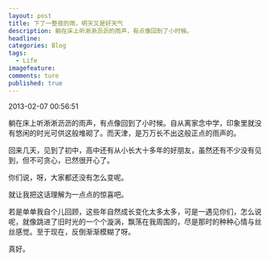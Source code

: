 ```yaml
---
layout: post  
title: 下了一整夜的雨，明天又是好天气  
description: 躺在床上听淅淅沥沥的雨声，有点像回到了小时候。      
headline: 
categories: Blog  
tags: 
  - Life  
imagefeature:  
comments: ture  
published: true  
---
```



2013-02-07 00:56:51

躺在床上听淅淅沥沥的雨声，有点像回到了小时候。自从离家念中学，印象里就没有悠闲的时光可供这般堆砌了。而天津，是万万长不出这般正点的雨声的。

回来几天，见到了初中，高中还有从小长大十多年的好朋友，虽然还有不少没有见到，但不可贪心，已然很开心了。

你们说，呀，大家都还没有怎么变呢。

就让我把这话理解为一点点的惊喜吧。

若是单单我自个儿回顾，这些年自然成长变化太多太多，可是一遇见你们，怎么说呢，就像跳进了旧时光的一个个漩涡，飘荡在我周围的，尽是那时的种种心情与丝丝感觉。至于现在，反倒渐渐模糊了呀。

真好。